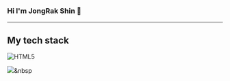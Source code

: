 
### Hi I'm JongRak Shin 👋


<hr></hr>
<h2> My tech stack </h2>

![HTML5](https://img.shields.io/)

<img src="https://img.shields.io/badge/#E34F26-컬러코드?style=flat-square&logo=#E34F26&logoColor=white"/></a>&nbsp 




<!--
**ShinJongRock/ShinJongRock** is a ✨ _special_ ✨ repository because its `README.md` (this file) appears on your GitHub profile.

Here are some ideas to get you started:

- 🔭 I’m currently working on ...
- 🌱 I’m currently learning ...
- 👯 I’m looking to collaborate on ...
- 🤔 I’m looking for help with ...
- 💬 Ask me about ...
- 📫 How to reach me: ...
- 😄 Pronouns: ...
- ⚡ Fun fact: ...
-->
